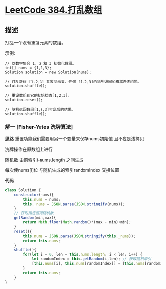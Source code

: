 # [LeetCode 384.打乱数组](https://leetcode-cn.com/problems/shuffle-an-array)
## 描述

打乱一个没有重复元素的数组。

示例:
```
// 以数字集合 1, 2 和 3 初始化数组。
int[] nums = {1,2,3};
Solution solution = new Solution(nums);

// 打乱数组 [1,2,3] 并返回结果。任何 [1,2,3]的排列返回的概率应该相同。
solution.shuffle();

// 重设数组到它的初始状态[1,2,3]。
solution.reset();

// 随机返回数组[1,2,3]打乱后的结果。
solution.shuffle();
```
### 解一 [Fisher-Yates 洗牌算法]
**思路**
重置功能我们需要用另一个变量来保存nums初始值 且不应是浅拷贝 

洗牌操作在原数组上进行

随机数 由前索引i-nums.length 之间生成

每次使nums[i]位 与随机生成的索引randomIndex 交换位置

**代码**
```Javascript 
class Solution {
    constructor(nums){
        this.nums = nums;
        this._nums = JSON.parse(JSON.stringify(nums));
    }
    // 获取指定区间随机数
    getRandom(min,max){
        return Math.floor(Math.random()*(max - min)+min);
    }
    reset(){
        this.nums = JSON.parse(JSON.stringify(this._nums));
        return this.nums;
    }
    shuffle(){
        for(let i = 0, len = this.nums.length; i < len; i++) {
            let randomIndex = this.getRandom(i,len); // 获取随机索引
            [this.nums[i], this.nums[randomIndex]] = [this.nums[randomIndex], this.nums[i]]; // 交换位置
        }
        return this.nums;
    }
}
```
